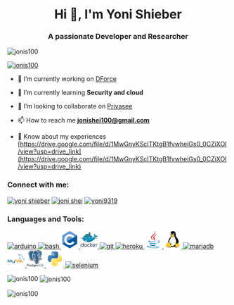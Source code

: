 <h1 align="center">Hi 👋, I'm Yoni Shieber</h1>
<h3 align="center">A passionate Developer and Researcher</h3>

<p align="left"> <img src="https://komarev.com/ghpvc/?username=jonis100&label=Profile%20views&color=0e75b6&style=flat" alt="jonis100" /> </p>

<p align="left"> <a href="https://github.com/ryo-ma/github-profile-trophy"><img src="https://github-profile-trophy.vercel.app/?username=jonis100" alt="jonis100" /></a> </p>

- 🔭 I’m currently working on [DForce](https://github.com/jonis100/DForce)

- 🌱 I’m currently learning **Security and cloud**

- 👯 I’m looking to collaborate on [Privasee](https://github.com/jonis100/IPCameraDetector)

- 📫 How to reach me **jonishei100@gmail.com**

- 📄 Know about my experiences [https://drive.google.com/file/d/1MwGnyKScITKtgB1fvwheiGs0_0CZiXOI/view?usp=drive_link](https://drive.google.com/file/d/1MwGnyKScITKtgB1fvwheiGs0_0CZiXOI/view?usp=drive_link)

<h3 align="left">Connect with me:</h3>
<p align="left">
<a href="https://linkedin.com/in/yoni-shieber" target="blank"><img align="center" src="https://raw.githubusercontent.com/rahuldkjain/github-profile-readme-generator/master/src/images/icons/Social/linked-in-alt.svg" alt="yoni shieber" height="30" width="40" /></a>
<a href="https://www.youtube.com/@yonishie7198" target="blank"><img align="center" src="https://raw.githubusercontent.com/rahuldkjain/github-profile-readme-generator/master/src/images/icons/Social/youtube.svg" alt="joni shei" height="30" width="40" /></a>
<a href="https://www.leetcode.com/yoni9319" target="blank"><img align="center" src="https://raw.githubusercontent.com/rahuldkjain/github-profile-readme-generator/master/src/images/icons/Social/leet-code.svg" alt="yoni9319" height="30" width="40" /></a>
</p>

<h3 align="left">Languages and Tools:</h3>
<p align="left"> <a href="https://www.arduino.cc/" target="_blank" rel="noreferrer"> <img src="https://cdn.worldvectorlogo.com/logos/arduino-1.svg" alt="arduino" width="40" height="40"/> </a> <a href="https://www.gnu.org/software/bash/" target="_blank" rel="noreferrer"> <img src="https://www.vectorlogo.zone/logos/gnu_bash/gnu_bash-icon.svg" alt="bash" width="40" height="40"/> </a> <a href="https://www.cprogramming.com/" target="_blank" rel="noreferrer"> <img src="https://raw.githubusercontent.com/devicons/devicon/master/icons/c/c-original.svg" alt="c" width="40" height="40"/> </a> <a href="https://www.docker.com/" target="_blank" rel="noreferrer"> <img src="https://raw.githubusercontent.com/devicons/devicon/master/icons/docker/docker-original-wordmark.svg" alt="docker" width="40" height="40"/> </a> <a href="https://git-scm.com/" target="_blank" rel="noreferrer"> <img src="https://www.vectorlogo.zone/logos/git-scm/git-scm-icon.svg" alt="git" width="40" height="40"/> </a> <a href="https://heroku.com" target="_blank" rel="noreferrer"> <img src="https://www.vectorlogo.zone/logos/heroku/heroku-icon.svg" alt="heroku" width="40" height="40"/> </a> <a href="https://www.java.com" target="_blank" rel="noreferrer"> <img src="https://raw.githubusercontent.com/devicons/devicon/master/icons/java/java-original.svg" alt="java" width="40" height="40"/> </a> <a href="https://www.linux.org/" target="_blank" rel="noreferrer"> <img src="https://raw.githubusercontent.com/devicons/devicon/master/icons/linux/linux-original.svg" alt="linux" width="40" height="40"/> </a> <a href="https://mariadb.org/" target="_blank" rel="noreferrer"> <img src="https://www.vectorlogo.zone/logos/mariadb/mariadb-icon.svg" alt="mariadb" width="40" height="40"/> </a> <a href="https://www.mysql.com/" target="_blank" rel="noreferrer"> <img src="https://raw.githubusercontent.com/devicons/devicon/master/icons/mysql/mysql-original-wordmark.svg" alt="mysql" width="40" height="40"/> </a> <a href="https://www.postgresql.org" target="_blank" rel="noreferrer"> <img src="https://raw.githubusercontent.com/devicons/devicon/master/icons/postgresql/postgresql-original-wordmark.svg" alt="postgresql" width="40" height="40"/> </a> <a href="https://www.python.org" target="_blank" rel="noreferrer"> <img src="https://raw.githubusercontent.com/devicons/devicon/master/icons/python/python-original.svg" alt="python" width="40" height="40"/> </a> <a href="https://www.selenium.dev" target="_blank" rel="noreferrer"> <img src="https://raw.githubusercontent.com/detain/svg-logos/780f25886640cef088af994181646db2f6b1a3f8/svg/selenium-logo.svg" alt="selenium" width="40" height="40"/> </a> </p>

<p><img align="left" src="https://github-readme-stats.vercel.app/api/top-langs?username=jonis100&show_icons=true&locale=en&layout=compact" alt="jonis100" /></p>

<p>&nbsp;<img align="center" src="https://github-readme-stats.vercel.app/api?username=jonis100&show_icons=true&locale=en" alt="jonis100" /></p>

<p><img align="center" src="https://github-readme-streak-stats.herokuapp.com/?user=jonis100&" alt="jonis100" /></p>
